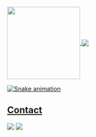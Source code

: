 </br>

 <div>
  <a href="https://github.com/AlehKhvasko">
   <img align="center" height="170" src="https://github-readme-stats.vercel.app/api/top-langs/?username=AlehKhvasko&layout=compact&langs_count=16&theme=transparent"/>
  <img align="center" src="https://github-readme-stats.vercel.app/api?username=AlehKhvasko&show_icons=true&theme=dark&include_all_commits=true&count_private=true&hide=issues"/>
</div>


 ![Snake animation](https://github.com/eagrundy/eagrundy/blob/output/github-contribution-grid-snake.svg)
## Contact 
<div> 
  <a href="https://www.linkedin.com/in/aleh-khvasko/" target="_blank"><img src="https://img.shields.io/badge/-LinkedIn-%230077B5?style=for-the-badge&logo=linkedin&logoColor=white" target="_blank"></a>
  <a href = "mailto: dev.khvasko@gmail.com"><img src="https://img.shields.io/badge/-Gmail-%23333?style=for-the-badge&logo=gmail&logoColor=white" target="_blank"></a>
 </br>
</br>
